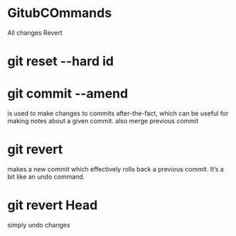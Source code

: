 # GitubCOmmands

All changes Revert 
# git reset --hard id

# git commit --amend
 is used to make changes to commits after-the-fact, which can be useful for making notes about a given commit.
also merge previous commit 
# git revert 
 makes a new commit which effectively rolls back a previous commit. It’s a bit like an undo command.
# git revert Head
simply undo changes
